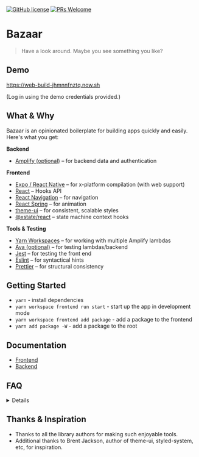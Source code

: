[![GitHub license](https://img.shields.io/github/license/Naereen/StrapDown.js.svg)](https://github.com/Naereen/StrapDown.js/blob/master/LICENSE)
[![PRs Welcome](https://img.shields.io/badge/PRs-welcome-brightgreen.svg?style=flat-square)](http://makeapullrequest.com)

# Bazaar

> Have a look around. Maybe you see something you like?

## Demo

https://web-build-jhmnnfnztq.now.sh

(Log in using the demo credentials provided.)

## What & Why

Bazaar is an opinionated boilerplate for building apps quickly and easily. Here's what you get:

**Backend**
  * [Amplify (optional)](https://github.com/aws-amplify/amplify-js) &ndash; for backend data and authentication

**Frontend**
  * [Expo / React Native](https://github.com/expo/expo) &ndash; for x-platform compilation (with web support)
  * [React](https://github.com/facebook/react) &ndash; Hooks API
  * [React Navigation](https://reactnavigation.org) &ndash; for navigation
  * [React Spring](https://github.com/react-spring/react-spring) &ndash; for animation
  * [theme-ui](https://github.com/system-ui/theme-ui) &ndash; for consistent, scalable styles
  * [@xstate/react](https://github.com/davidkpiano/xstate) &ndash; state machine context hooks

**Tools & Testing**
  * [Yarn Workspaces](https://yarnpkg.com/lang/en/docs/workspaces) &ndash; for working with multiple Amplify lambdas
  * [Ava (optional)](https://github.com/avajs/ava) &ndash; for testing lambdas/backend
  * [Jest](https://github.com/facebook/jest) &ndash; for testing the front end
  * [Eslint](https://eslint.org/) &ndash; for syntactical hints
  * [Prettier](https://eslint.org/) &ndash; for structural consistency


## Getting Started

* ``yarn`` - install dependencies
* ``yarn workspace frontend run start`` - start up the app in development mode 
* ``yarn workspace frontend add package`` - add a package to the frontend
* ``yarn add package -W`` - add a package to the root


## Documentation

  * [Frontend](https://github.com/hew/bazaar/tree/master/frontend)
  * [Backend](https://aws-amplify.github.io/docs/)

## FAQ

<details>

**Question**: *Why the name Bazaar*?

**Answer**: I googled 'expo synonyms' and this was the only one I liked. 

**Question**: *Not Lerna + NPM*?

**Answer**: Lerna [uses Workspaces](https://github.com/lerna/lerna/pull/899) a bit, so I kinda like the idea of one package
manager just handling everything.

</details>

## Thanks & Inspiration

  * Thanks to all the library authors for making such enjoyable tools. 
  * Additional thanks to Brent Jackson, author of theme-ui, styled-system, etc, for inspiration.

